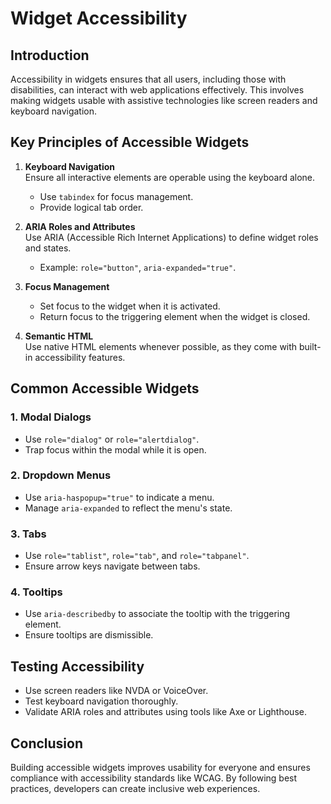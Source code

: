 # Widget Accessibility

## Introduction

Accessibility in widgets ensures that all users, including those with disabilities, can interact with web applications effectively. This involves making widgets usable with assistive technologies like screen readers and keyboard navigation.

## Key Principles of Accessible Widgets

1. **Keyboard Navigation**  
    Ensure all interactive elements are operable using the keyboard alone.
    - Use `tabindex` for focus management.
    - Provide logical tab order.

2. **ARIA Roles and Attributes**  
    Use ARIA (Accessible Rich Internet Applications) to define widget roles and states.
    - Example: `role="button"`, `aria-expanded="true"`.

3. **Focus Management**  
    - Set focus to the widget when it is activated.
    - Return focus to the triggering element when the widget is closed.

4. **Semantic HTML**  
    Use native HTML elements whenever possible, as they come with built-in accessibility features.

## Common Accessible Widgets

### 1. Modal Dialogs

- Use `role="dialog"` or `role="alertdialog"`.
- Trap focus within the modal while it is open.

### 2. Dropdown Menus

- Use `aria-haspopup="true"` to indicate a menu.
- Manage `aria-expanded` to reflect the menu's state.

### 3. Tabs

- Use `role="tablist"`, `role="tab"`, and `role="tabpanel"`.
- Ensure arrow keys navigate between tabs.

### 4. Tooltips

- Use `aria-describedby` to associate the tooltip with the triggering element.
- Ensure tooltips are dismissible.

## Testing Accessibility

- Use screen readers like NVDA or VoiceOver.
- Test keyboard navigation thoroughly.
- Validate ARIA roles and attributes using tools like Axe or Lighthouse.

## Conclusion

Building accessible widgets improves usability for everyone and ensures compliance with accessibility standards like WCAG. By following best practices, developers can create inclusive web experiences.

